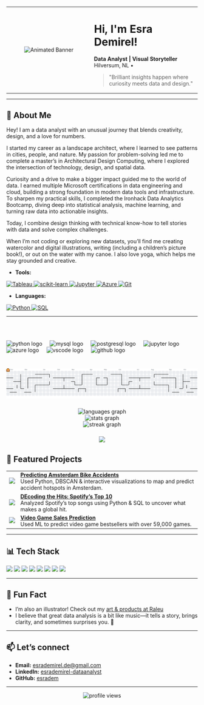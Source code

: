 <table>
  <tr>
    <td width="40%" align="center" valign="middle">
      <img src="https://media3.giphy.com/media/v1.Y2lkPTc5MGI3NjExb2s3OWRvaHYzZWhuNTdsZDUyMWJrZGpsajU2Z2ZuNG83NW16YW4xbCZlcD12MV9pbnRlcm5hbF9naWZfYnlfaWQmY3Q9Zw/VHI6svvhu5xuqzyAoM/giphy.gif" width="95%" alt="Animated Banner">
    </td>
    <td width="50%" align="left" valign="middle">
      <h1>Hi, I'm Esra Demirel! </h1>
      <b>Data Analyst | Visual Storyteller</b><br>
      Hilversum, NL • <br>
      <blockquote>
      "Brilliant insights happen where curiosity meets data and design." <br>
      </blockquote>
    </td>
  </tr>
</table>

---

## 🔎 About Me

Hey! I am a data analyst with an unusual journey that blends creativity, design, and a love for numbers.

I started my career as a landscape architect, where I learned to see patterns in cities, people, and nature. My passion for problem-solving led me to complete a master’s in Architectural Design Computing, where I explored the intersection of technology, design, and spatial data.

Curiosity and a drive to make a bigger impact guided me to the world of data. I earned multiple Microsoft certifications in data engineering and cloud, building a strong foundation in modern data tools and infrastructure. To sharpen my practical skills, I completed the Ironhack Data Analytics Bootcamp, diving deep into statistical analysis, machine learning, and turning raw data into actionable insights.

Today, I combine design thinking with technical know-how to tell stories with data and solve complex challenges.

When I’m not coding or exploring new datasets, you’ll find me creating watercolor and digital illustrations, writing (including a children’s picture book!), or out on the water with my canoe. I also love yoga, which helps me stay grounded and creative.
- **Tools:**

<a href="https://www.tableau.com/" target="_blank">
  <img src="https://img.shields.io/badge/Tableau-E97627?logo=tableau&logoColor=fff&style=for-the-badge" alt="Tableau"/>
</a>
<a href="https://scikit-learn.org/" target="_blank">
  <img src="https://img.shields.io/badge/scikit--learn-F7931E?logo=scikitlearn&logoColor=fff&style=for-the-badge" alt="scikit-learn"/>
</a>
<a href="https://jupyter.org/" target="_blank">
  <img src="https://img.shields.io/badge/Jupyter-F37626?logo=jupyter&logoColor=fff&style=for-the-badge" alt="Jupyter"/>
</a>
<a href="https://azure.microsoft.com/" target="_blank">
  <img src="https://img.shields.io/badge/Azure-0089D6?logo=microsoft-azure&logoColor=fff&style=for-the-badge" alt="Azure"/>
</a>
<a href="https://git-scm.com/" target="_blank">
  <img src="https://img.shields.io/badge/Git-F05032?logo=git&logoColor=fff&style=for-the-badge" alt="Git"/>
</a>

- **Languages:**
  
 <a href="https://www.python.org/" target="_blank">
  <img src="https://img.shields.io/badge/Python-3670A0?logo=python&logoColor=fff&style=for-the-badge" alt="Python"/>
</a>
<a href="https://www.sql.org/" target="_blank">
  <img src="https://img.shields.io/badge/SQL-316192?logo=sqlite&logoColor=fff&style=for-the-badge" alt="SQL"/>
</a>

---
###

<br clear="both">


###

<div align="left">
  <img src="https://cdn.jsdelivr.net/gh/devicons/devicon/icons/python/python-original.svg" height="30" alt="python logo"  />
  <img width="12" />
  <img src="https://cdn.jsdelivr.net/gh/devicons/devicon/icons/mysql/mysql-original.svg" height="30" alt="mysql logo"  />
  <img width="12" />
  <img src="https://cdn.simpleicons.org/postgresql/4169E1" height="30" alt="postgresql logo"  />
  <img width="12" />
  <img src="https://cdn.jsdelivr.net/gh/devicons/devicon/icons/jupyter/jupyter-original.svg" height="30" alt="jupyter logo"  />
  <img width="12" />
  <img src="https://cdn.jsdelivr.net/gh/devicons/devicon/icons/azure/azure-original.svg" height="30" alt="azure logo"  />
  <img width="12" />
  <img src="https://cdn.jsdelivr.net/gh/devicons/devicon/icons/vscode/vscode-original.svg" height="30" alt="vscode logo"  />
  <img width="12" />
  <img src="https://cdn.jsdelivr.net/gh/devicons/devicon/icons/github/github-original.svg" height="30" alt="github logo"  />
</div>

###

<br clear="both">

<picture>
  <source media="(prefers-color-scheme: dark)" srcset="https://raw.githubusercontent.com/esradem/esradem/output/pacman-contribution-graph-dark.svg">
  <source media="(prefers-color-scheme: light)" srcset="https://raw.githubusercontent.com/esradem/esradem/output/pacman-contribution-graph.svg">
  <img alt="pacman contribution graph" src="https://raw.githubusercontent.com/esradem/esradem/output/pacman-contribution-graph.svg">
</picture>

###

<div align="center">
  <img src="https://github-readme-stats.vercel.app/api/top-langs?username=esradem&locale=en&hide_title=false&layout=compact&card_width=320&langs_count=5&theme=swift&hide_border=false" height="150" alt="languages graph" /> <br>
  <img src="https://github-readme-stats.vercel.app/api?username=esradem&hide_title=false&hide_rank=false&show_icons=true&include_all_commits=true&count_private=true&disable_animations=false&theme=swift&locale=en&hide_border=false" height="150" alt="stats graph" /> <br>
  <img src="https://streak-stats.demolab.com?user=esradem&locale=en&mode=weekly&theme=swift&hide_border=false&border_radius=5" height="150" alt="streak graph"  />
</div>

###

<div align="left">
</div>

###

<div align="center">
  <img src="https://visitor-badge.laobi.icu/badge?page_id=esradem.esradem&left_color=orangered&right_color=bisque"  />
</div>

###

## 🚀 Featured Projects

<table>
  <tr>
    <td>
      <a href="https://github.com/esradem/Prediction_bike_accident">
        <img src="https://media.giphy.com/media/26ufnwz3wDUli7GU0/giphy.gif" width="150">
      </a>
    </td>
    <td>
      <a href="https://github.com/esradem/Prediction_bike_accident"><b>Predicting Amsterdam Bike Accidents</b></a>  
      <br>
      Used Python, DBSCAN & interactive visualizations to map and predict accident hotspots in Amsterdam.
    </td>
  </tr>
  <tr>
    <td>
      <a href="https://github.com/esradem/Mini_Project_2_DEcoding_the_Hits_Spotify_2019_Top_10">
        <img src="https://media.giphy.com/media/l0MYt5jPR6QX5pnqM/giphy.gif" width="150">
      </a>
    </td>
    <td>
      <a href="https://github.com/esradem/Mini_Project_2_DEcoding_the_Hits_Spotify_2019_Top_10"><b>DEcoding the Hits: Spotify’s Top 10</b></a>  
      <br>
      Analyzed Spotify’s top songs using Python & SQL to uncover what makes a global hit.
    </td>
  </tr>
  <tr>
    <td>
      <a href="https://github.com/esradem/video_game_sales">
        <img src="https://media.giphy.com/media/3oEjI6SIIHBdRxXI40/giphy.gif" width="150">
      </a>
    </td>
    <td>
      <a href="https://github.com/esradem/video_game_sales"><b>Video Game Sales Prediction</b></a>  
      <br>
      Used ML to predict video game bestsellers with over 59,000 games.
    </td>
  </tr>
</table>

---

## 📊 Tech Stack

<img src="https://img.shields.io/badge/Python-3670A0?logo=python&logoColor=fff" />
<img src="https://img.shields.io/badge/Tableau-E97627?logo=tableau&logoColor=fff" />
<img src="https://img.shields.io/badge/SQL-316192?logo=sqlite&logoColor=fff" />
<img src="https://img.shields.io/badge/Azure-0089D6?logo=microsoft-azure&logoColor=fff" />
<img src="https://img.shields.io/badge/ScikitLearn-F7931E?logo=scikitlearn&logoColor=fff" />
<img src="https://img.shields.io/badge/Jupyter-F37626?logo=jupyter&logoColor=fff" />
<img src="https://img.shields.io/badge/Pandas-150458?logo=pandas&logoColor=fff" />
<img src="https://img.shields.io/badge/Git-F05032?logo=git&logoColor=fff" />

---

## 🧩 Fun Fact

- I’m also an illustrator! Check out my [art & products at Raleu](https://raleu.nl/)
- I believe that great data analysis is a bit like music—it tells a story, brings clarity, and sometimes surprises you. 🎵

---

## 📫 Let’s connect

- **Email:** esrademirel.de@gmail.com  
- **LinkedIn:** [esrademirel-dataanalyst](https://www.linkedin.com/in/esrademirel-dataanalyst/)
- **GitHub:** [esradem](https://github.com/esradem)

---

<!-- Profile view counter, badge, etc. -->
<p align="center">
  <img src="https://komarev.com/ghpvc/?username=esradem" alt="profile views" />
</p>


